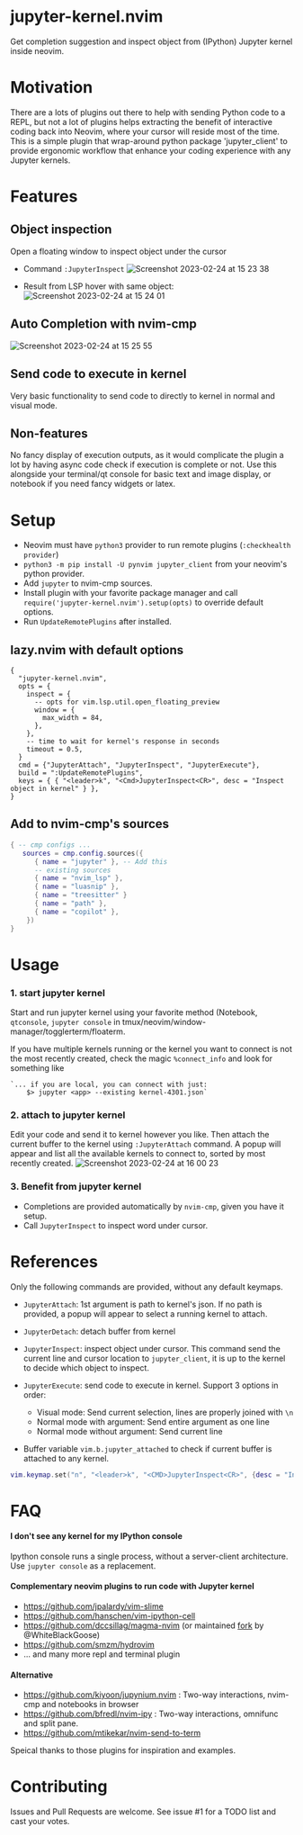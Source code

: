 # jupyter-kernel.nvim
Get completion suggestion and inspect object from (IPython) Jupyter kernel inside neovim. 


# Motivation
There are a lots of plugins out there to help with sending Python code to a REPL, but not a lot of plugins helps extracting the benefit of interactive coding back into Neovim, where your cursor will reside most of the time. 
This is a simple plugin that wrap-around python package 'jupyter_client' to provide ergonomic workflow that enhance your coding experience with any Jupyter kernels.

# Features
## Object inspection
Open a floating window to inspect  object under the cursor 

- Command `:JupyterInspect`
![Screenshot 2023-02-24 at 15 23 38](https://user-images.githubusercontent.com/12573521/221217194-c18b98ec-0100-4865-a133-9a043a09bcaf.png)

- Result from LSP hover with same object:
![Screenshot 2023-02-24 at 15 24 01](https://user-images.githubusercontent.com/12573521/221217272-03676fd6-ed59-4dc3-8e03-4a8e66931fcb.png)

## Auto Completion with nvim-cmp
![Screenshot 2023-02-24 at 15 25 55](https://user-images.githubusercontent.com/12573521/221217793-c6f12569-6049-4427-855d-15e850d889f3.png)

## Send code to execute in kernel
Very basic functionality to send code to directly to kernel in normal and visual mode.

## Non-features
No fancy display of execution outputs, as it would complicate the plugin a lot by having async code check if execution is complete or not.
Use this alongside your terminal/qt console for basic text and image display, or notebook if you need fancy widgets or latex. 

# Setup

- Neovim must have `python3` provider to run remote plugins (`:checkhealth provider`)
- `python3 -m pip install -U pynvim jupyter_client` from your neovim's python provider.
- Add `jupyter` to nvim-cmp sources.
- Install plugin with your favorite package manager and call `require('jupyter-kernel.nvim').setup(opts)` to override default options.
- Run `UpdateRemotePlugins` after installed.

## lazy.nvim with default options
```
{ 
  "jupyter-kernel.nvim", 
  opts = {
    inspect = {
      -- opts for vim.lsp.util.open_floating_preview
      window = {
        max_width = 84,
      },
    },
    -- time to wait for kernel's response in seconds
    timeout = 0.5,
  }
  cmd = {"JupyterAttach", "JupyterInspect", "JupyterExecute"},
  build = ":UpdateRemotePlugins",
  keys = { { "<leader>k", "<Cmd>JupyterInspect<CR>", desc = "Inspect object in kernel" } },
}
```

## Add to nvim-cmp's sources
```lua
{ -- cmp configs ...
   sources = cmp.config.sources({
      { name = "jupyter" }, -- Add this
      -- existing sources
      { name = "nvim_lsp" },
      { name = "luasnip" },
      { name = "treesitter" }
      { name = "path" },
      { name = "copilot" },
    })
}
```

# Usage

### 1. start jupyter kernel
Start and run jupyter kernel using your favorite method (Notebook, `qtconsole`, `jupyter console` in tmux/neovim/window-manager/togglerterm/floaterm.

If you have multiple kernels running or the kernel you want to connect is not the most recently created, check the magic `%connect_info` and look for something like 
```
`... if you are local, you can connect with just:
    $> jupyter <app> --existing kernel-4301.json`
```

### 2. attach to jupyter kernel
Edit your code and send it to kernel however you like. Then attach the current buffer to the kernel using `:JupyterAttach` command.
A popup will appear and list all the available kernels to connect to, sorted by most recently created. 
![Screenshot 2023-02-24 at 16 00 23](https://user-images.githubusercontent.com/12573521/221226323-587c4823-7ab6-42dd-abf0-5bde499eca89.png)

### 3. Benefit from jupyter kernel
- Completions are provided automatically by `nvim-cmp`, given you have it setup.
- Call `JupyterInspect` to inspect word under cursor.


# References
Only the following commands are provided, without any default keymaps.
- `JupyterAttach`: 1st argument is path to kernel's json. If no path is provided, a popup will appear to select a running kernel to attach.
- `JupyterDetach`: detach buffer from kernel
- `JupyterInspect`: inspect object under cursor. This command send the current line and cursor location to `jupyter_client`, it is up to the kernel to decide which object to inspect.
- `JupyterExecute`: send code to execute in kernel. Support 3 options in order:
  - Visual mode: Send current selection, lines are properly joined with `\n`
  - Normal mode with argument: Send entire argument as one line
  - Normal mode without argument: Send current line

- Buffer variable `vim.b.jupyter_attached` to check if current buffer is attached to any kernel.

```lua
vim.keymap.set("n", "<leader>k", "<CMD>JupyterInspect<CR>", {desc = "Inspect object"})
```

# FAQ

#### I don't see any kernel for my IPython console
Ipython console runs a single process, without a server-client architecture. Use `jupyter console` as a replacement.

#### Complementary neovim plugins to run code with Jupyter kernel
- https://github.com/jpalardy/vim-slime
- https://github.com/hanschen/vim-ipython-cell
- https://github.com/dccsillag/magma-nvim (or maintained [fork](https://github.com/WhiteBlackGoose/magma-nvim-goose) by @WhiteBlackGoose)
- https://github.com/smzm/hydrovim
- ... and many more repl and terminal plugin

#### Alternative
- https://github.com/kiyoon/jupynium.nvim : Two-way interactions, nvim-cmp and notebooks in browser
- https://github.com/bfredl/nvim-ipy : Two-way interactions, omnifunc and split pane. 
- https://github.com/mtikekar/nvim-send-to-term

Speical thanks to those plugins for inspiration and examples.

# Contributing
Issues and Pull Requests are welcome. See issue #1 for a TODO list and cast your votes.
